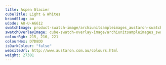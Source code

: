 ```yaml
---
title: Aspen Glacier
cubeTitle: Light & Whites
brandSlug: au
uCode: AU-U-AG612
swatchImage: product-swatch-image/archiunitsampleimages_austaron-swatch_Aspen_Glacier.jpg
swatchOverlayImage: cube-swatch-overlay-image/archiunitsampleimages_swatch-overlay_austaron.png
colourRgb: 215, 216, 221
colourHex: D7D8DD
isDarkColour: "false"
websiteUrl: http://www.austaron.com.au/colours.html
weight: 27381
---
```

